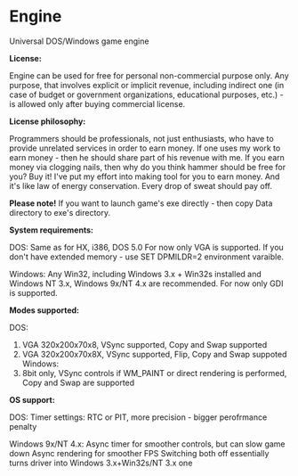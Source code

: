 # Engine
Universal DOS/Windows game engine

**License:**

Engine can be used for free for personal non-commercial purpose only. Any purpose, that involves explicit or implicit revenue, including indirect one (in case of budget or government organizations, educational purposes, etc.) - is allowed only after buying commercial license.

**License philosophy:**

Programmers should be professionals, not just enthusiasts, who have to provide unrelated services in order to earn money. If one uses my work to earn money - then he should share part of his revenue with me. If you earn money via clogging nails, then why do you think hammer should be free for you? Buy it! I've put my effort into making tool for you to earn money. And it's like law of energy conservation. Every drop of sweat should pay off.

**Please note!** If you want to launch game's exe directly - then copy Data directory to exe's directory.

**System requirements:**

DOS: Same as for HX, i386, DOS 5.0
For now only VGA is supported. If you don't have extended memory - use SET DPMILDR=2 environment varaible.

Windows: Any Win32, including Windows 3.x + Win32s installed and Windows NT 3.x, Windows 9x/NT 4.x are recommended.
For now only GDI is supported.

**Modes supported:**

DOS:
1) VGA 320x200x70x8, VSync supported, Copy and Swap supported
2) VGA 320x200x70x8X, VSync supported, Flip, Copy and Swap suppoted
Windows:
1) 8bit only, VSync controls if WM_PAINT or direct rendering is performed, Copy and Swap are supported

**OS support:**

DOS:
  Timer settings: RTC or PIT, more precision - bigger perofrmance penalty

Windows 9x/NT 4.x:
  Async timer for smoother controls, but can slow game down
  Async rendering for smoother FPS
  Switching both off essentially turns driver into Windows 3.x+Win32s/NT 3.x one
